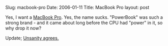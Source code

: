 Slug: macbook-pro
Date: 2006-01-11
Title: MacBook Pro
layout: post

Yes, I want a <a href="http://www.apple.com/macbookpro">MacBook Pro</a>.
Yes, the name sucks. &quot;PowerBook&quot; was such a strong brand - and it came about long before the CPU had &quot;power&quot; in it, so why drop it now?

Update; <a href="http://www.unsanity.org/archives/000445.php">Unsanity agrees.</a>
